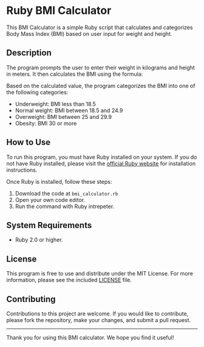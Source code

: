 # Ruby BMI Calculator

This BMI Calculator is a simple Ruby script that calculates and categorizes Body Mass Index (BMI) based on user input for weight and height.

## Description

The program prompts the user to enter their weight in kilograms and height in meters. It then calculates the BMI using the formula:


Based on the calculated value, the program categorizes the BMI into one of the following categories:

- Underweight: BMI less than 18.5
- Normal weight: BMI between 18.5 and 24.9
- Overweight: BMI between 25 and 29.9
- Obesity: BMI 30 or more

## How to Use

To run this program, you must have Ruby installed on your system. If you do not have Ruby installed, please visit the [official Ruby website](https://www.ruby-lang.org/) for installation instructions.

Once Ruby is installed, follow these steps:

1. Download the code at ```bmi_calculator.rb```
2. Open your own code editor.
3. Run the command with Ruby intrepeter.


## System Requirements

- Ruby 2.0 or higher.

## License

This program is free to use and distribute under the MIT License. For more information, please see the included [LICENSE](https://github.com/dystaSatria/Ruby/blob/main/Introduction-Ruby/BMI%20Calculator/License.md) file.

## Contributing

Contributions to this project are welcome. If you would like to contribute, please fork the repository, make your changes, and submit a pull request.

---

Thank you for using this BMI calculator. We hope you find it useful!
